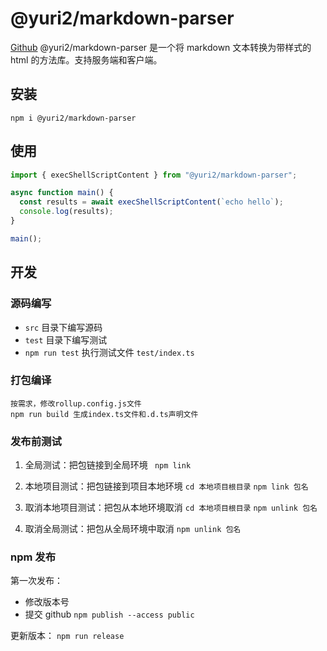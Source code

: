 # @yuri2/markdown-parser

[Github](https://github.com/yuri2peter/npm-markdown-parser)
@yuri2/markdown-parser 是一个将 markdown 文本转换为带样式的 html 的方法库。支持服务端和客户端。

## 安装

`npm i @yuri2/markdown-parser`

## 使用

```ts
import { execShellScriptContent } from "@yuri2/markdown-parser";

async function main() {
  const results = await execShellScriptContent(`echo hello`);
  console.log(results);
}

main();
```

## 开发

### 源码编写

- `src` 目录下编写源码
- `test` 目录下编写测试
- `npm run test` 执行测试文件 `test/index.ts`

### 打包编译

```
按需求，修改rollup.config.js文件
npm run build 生成index.ts文件和.d.ts声明文件
```

### 发布前测试

1. 全局测试：把包链接到全局环境
   ` npm link`

2. 本地项目测试：把包链接到项目本地环境
   `cd 本地项目根目录`
   `npm link 包名`

3. 取消本地项目测试：把包从本地环境取消
   `cd 本地项目根目录`
   `npm unlink 包名`

4. 取消全局测试：把包从全局环境中取消
   `npm unlink 包名`

### npm 发布

第一次发布：

- 修改版本号
- 提交 github
  `npm publish --access public`

更新版本：
`npm run release`
